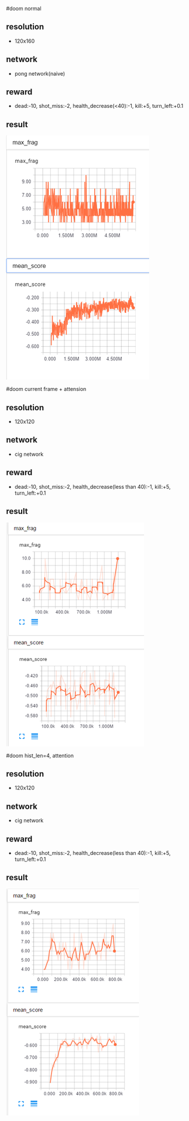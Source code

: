#doom normal
## resolution
* 120x160

## network
* pong network(naive)

## reward
* dead:-10, shot_miss:-2, health_decrease(<40):-1, kill:+5, turn_left:+0.1

## result
![img](doom_res/doom_normal.PNG)

#doom current frame + attension
## resolution
* 120x120

## network
* cig network

## reward
* dead:-10, shot_miss:-2, health_decrease(less than 40):-1, kill:+5, turn_left:+0.1

## result
![img](doom_res/doom_attention.PNG)

#doom hist_len=4, attention
## resolution
* 120x120

## network
* cig network

## reward
* dead:-10, shot_miss:-2, health_decrease(less than 40):-1, kill:+5, turn_left:+0.1

## result
![img](doom_res/doom_attention_histlen4.PNG)

